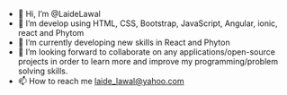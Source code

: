 - 👋 Hi, I’m @LaideLawal
- 👀 I’m develop using HTML, CSS, Bootstrap, JavaScript, Angular, ionic, react and Phytom
- 🌱 I’m currently developing new skills in React and Phyton
- 💞️ I’m looking forward to collaborate on any applications/open-source projects in order to learn more and improve my programming/problem solving skills.
- 📫 How to reach me laide_lawal@yahoo.com 

<!---
LaideLawal/LaideLawal is a ✨ special ✨ repository because its `README.md` (this file) appears on your GitHub profile.
You can click the Preview link to take a look at your changes.
--->
